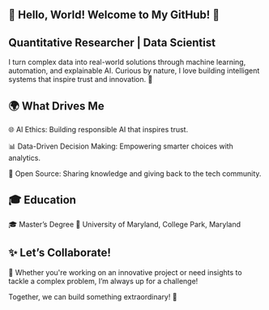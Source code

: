 ## 👋 Hello, World! Welcome to My GitHub! 🚀

## Quantitative Researcher | Data Scientist 

I turn complex data into real-world solutions through machine learning, automation, and explainable AI. Curious by nature, I love building intelligent systems that inspire trust and innovation. 🌟

## 🌍 What Drives Me

🌐 AI Ethics: Building responsible AI that inspires trust.

📊 Data-Driven Decision Making: Empowering smarter choices with analytics.

🤝 Open Source: Sharing knowledge and giving back to the tech community.


## 🎓 Education

🎓 Master’s Degree 
🏫 University of Maryland, College Park, Maryland


## ✨ Let’s Collaborate!

🚀 Whether you're working on an innovative project or need insights to tackle a complex problem, I’m always up for a challenge!


Together, we can build something extraordinary! 🙌

